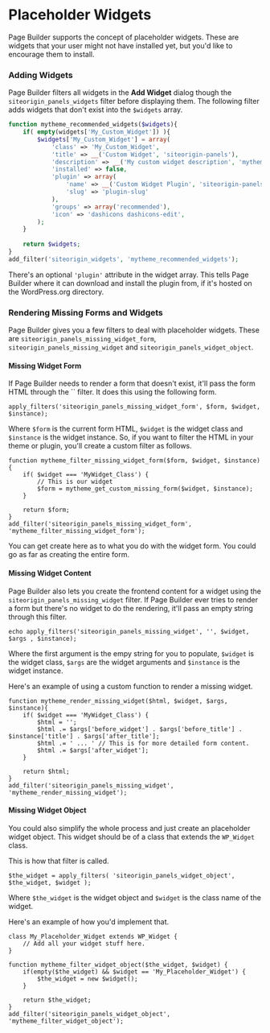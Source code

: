 # Placeholder Widgets

Page Builder supports the concept of placeholder widgets. These are widgets that your user might not have installed yet, but you'd like to encourage them to install.

### Adding Widgets

Page Builder filters all widgets in the **Add Widget** dialog though the `siteorigin_panels_widgets` filter before displaying them. The following filter adds widgets that don't exist into the `$widgets` array.

```php
function mytheme_recommended_widgets($widgets){
	if( empty(widgets['My_Custom_Widget']) ){
		$widgets['My_Custom_Widget'] = array(
			'class' => 'My_Custom_Widget',
			'title' => __('Custom Widget', 'siteorigin-panels'),
			'description' => __('My custom widget description', 'mytheme'),
			'installed' => false,
			'plugin' => array(
				'name' => __('Custom Widget Plugin', 'siteorigin-panels'),
				'slug' => 'plugin-slug'
			),
			'groups' => array('recommended'),
			'icon' => 'dashicons dashicons-edit',
		);
	}
	
	return $widgets;
}
add_filter('siteorigin_widgets', 'mytheme_recommended_widgets');
```

There's an optional `'plugin'` attribute in the widget array. This tells Page Builder where it can download and install the plugin from, if it's hosted on the WordPress.org directory.

### Rendering Missing Forms and Widgets

Page Builder gives you a few filters to deal with placeholder widgets. These are `siteorigin_panels_missing_widget_form`, `siteorigin_panels_missing_widget` and `siteorigin_panels_widget_object`.

#### Missing Widget Form

If Page Builder needs to render a form that doesn't exist, it'll pass the form HTML through the `` filter. It does this using the following form.

```
apply_filters('siteorigin_panels_missing_widget_form', $form, $widget, $instance);
```

Where `$form` is the current form HTML, `$widget` is the widget class and `$instance` is the widget instance. So, if you want to filter the HTML in your theme or plugin, you'll create a custom filter as follows.

```
function mytheme_filter_missing_widget_form($form, $widget, $instance){
	if( $widget === 'MyWidget_Class') {
		// This is our widget
		$form = mytheme_get_custom_missing_form($widget, $instance);
	}
	
	return $form;
}
add_filter('siteorigin_panels_missing_widget_form', 'mytheme_filter_missing_widget_form');
```

You can get create here as to what you do with the widget form. You could go as far as creating the entire form.

#### Missing Widget Content

Page Builder also lets you create the frontend content for a widget using the `siteorigin_panels_missing_widget` filter. If Page Builder ever tries to render a form but there's no widget to do the rendering, it'll pass an empty string through this filter.

```
echo apply_filters('siteorigin_panels_missing_widget', '', $widget, $args , $instance);
```

Where the first argument is the empy string for you to populate, `$widget` is the widget class, `$args` are the widget arguments and `$instance` is the widget instance.

Here's an example of using a custom function to render a missing widget.

```
function mytheme_render_missing_widget($html, $widget, $args, $instance){
	if( $widget === 'MyWidget_Class') {
		$html = '';
		$html .= $args['before_widget'] . $args['before_title'] . $instance['title'] . $args['after_title'];
		$html .= ' ... ' // This is for more detailed form content.
		$html .= $args['after_widget'];
	}
	
	return $html;
}
add_filter('siteorigin_panels_missing_widget', 'mytheme_render_missing_widget');
```

#### Missing Widget Object

You could also simplify the whole process and just create an placeholder widget object. This widget should be of a class that extends the `WP_Widget` class.

This is how that filter is called.

```
$the_widget = apply_filters( 'siteorigin_panels_widget_object', $the_widget, $widget );
```

Where `$the_widget` is the widget object and `$widget` is the class name of the widget.

Here's an example of how you'd implement that.

```
class My_Placeholder_Widget extends WP_Widget {
	// Add all your widget stuff here.
}

function mytheme_filter_widget_object($the_widget, $widget) {
	if(empty($the_widget) && $widget == 'My_Placeholder_Widget') {
		$the_widget = new $widget();
	}
	
	return $the_widget;
}
add_filter('siteorigin_panels_widget_object', 'mytheme_filter_widget_object');
```